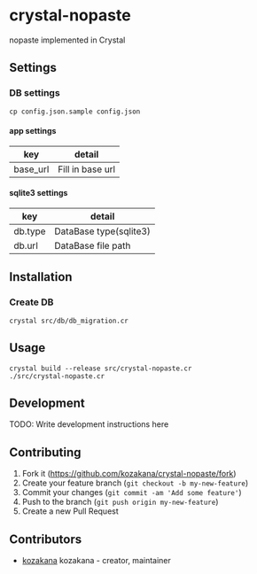 # crystal-nopaste

nopaste implemented in Crystal

## Settings

### DB settings

```
cp config.json.sample config.json
```

#### app settings

|key|detail|
|---|---|
|base_url|Fill in base url|

#### sqlite3 settings

|key|detail|
|---|---|
|db.type|DataBase type(sqlite3)|
|db.url|DataBase file path|

## Installation

### Create DB

```
crystal src/db/db_migration.cr
```

## Usage

```
crystal build --release src/crystal-nopaste.cr
./src/crystal-nopaste.cr
```

## Development

TODO: Write development instructions here

## Contributing

1. Fork it (<https://github.com/kozakana/crystal-nopaste/fork>)
2. Create your feature branch (`git checkout -b my-new-feature`)
3. Commit your changes (`git commit -am 'Add some feature'`)
4. Push to the branch (`git push origin my-new-feature`)
5. Create a new Pull Request

## Contributors

- [kozakana](https://github.com/kozakana) kozakana - creator, maintainer
